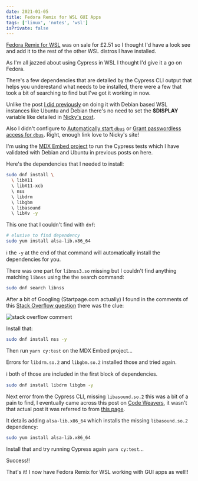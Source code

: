 ```yaml
---
date: 2021-01-05
title: Fedora Remix for WSL GUI Apps
tags: ['linux', 'notes', 'wsl']
isPrivate: false
---
```


[Fedora Remix for WSL] was on sale for £2.51 so I thought I'd have a
look see and add it to the rest of the other WSL distros I have
installed.

As I'm all jazzed about using Cypress in WSL I thought I'd give it a
go on Fedora.

There's a few dependencies that are detailed by the Cypress CLI output
that helps you underestand what needs to be installed, there were a
few that took a bit of searching to find but I've got it working in
now.

Unlike the post [I did previously] on doing it with Debian based WSL
instances like Ubuntu and Debian there's no need to set the
**$DISPLAY** variable like detailed in [Nicky's post].

Also I didn't configure to [Automatically start `dbus`] or [Grant
passwordless access for `dbus`]. Right, enough link love to Nicky's
site!

I'm using the [MDX Embed project] to run the Cypress tests which I
have validated with Debian and Ubuntu in previous posts on here.

Here's the dependencies that I needed to install:

```bash
sudo dnf install \
  \ libX11
  \ libX11-xcb
  \ nss
  \ libdrm
  \ libgbm
  \ libasound
  \ libXv -y
```

This one that I couldn't find with `dnf`:

```bash
# elusive to find dependency
sudo yum install alsa-lib.x86_64
```

ℹ the `-y` at the end of that command will automatically install the
dependencies for you.

There was one part for `libnss3.so` missing but I couldn't find
anything matching `libnss` using the the search command:

```bash
sudo dnf search libnss
```

After a bit of Googling (Startpage.com actually) I found in the
comments of this [Stack Overflow question] there was the clue:

![stack overflow comment]

Install that:

```bash
sudo dnf install nss -y
```

Then run `yarn cy:test` on the MDX Embed project...

Errors for `libdrm.so.2` and `libgbm.so.2` installed those and tried
again.

ℹ both of those are included in the first block of dependencies.

```bash
sudo dnf install libdrm libgbm -y
```

Next error from the Cypress CLI, missing `libasound.so.2` this was a
bit of a pain to find, I eventually came across this post on [Code
Weavers], it wasn't that actual post it was referred to from [this
page].

It details adding `alsa-lib.x86_64` which installs the missing
`libasound.so.2` dependency:

```bash
sudo yum install alsa-lib.x86_64
```

Install that and try running Cypress again `yarn cy:test`...

Success!!

That's it! I now have Fedora Remix for WSL working with GUI apps as
well!!

<!-- Links -->

[fedora remix for wsl]:
  https://www.microsoft.com/en-us/p/fedora-remix-for-wsl/9n6gdm4k2hnc?activetab=pivot:overviewtab
[i did previously]: https://scottspence.com/2020/12/09/gui-with-wsl/
[nicky's post]:
  https://nickymeuleman.netlify.app/blog/gui-on-wsl2-cypress
[automatically start `dbus`]:
  https://nickymeuleman.netlify.app/blog/gui-on-wsl2-cypress#automatically-start-dbus
[grant passwordless access for `dbus`]:
  https://nickymeuleman.netlify.app/blog/gui-on-wsl2-cypress#grant-passwordless-access-for-dbus
[stack overflow question]:
  https://stackoverflow.com/questions/58134793/error-while-loading-shared-libraries-libnss3-so-while-running-gtlab-ci-job-to
[stack overflow comment]: ./stack-overflow-comment.png
[code weavers]:
  https://www.codeweavers.com/support/wiki/Diag/MissingLibAsoundMidi
[this page]:
  https://www.codeweavers.com/support/wiki/Diag/MissingLibAsound
[mdx embed project]: https://github.com/PaulieScanlon/mdx-embed
